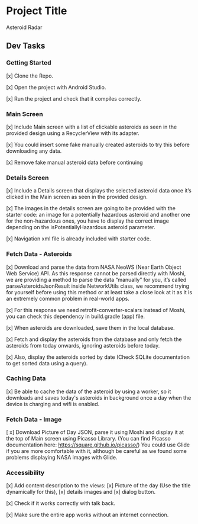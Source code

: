 # Project Title

Asteroid Radar

## Dev Tasks

### Getting Started
[x] Clone the Repo.

[x] Open the project with Android Studio.

[x] Run the project and check that it compiles correctly.

### Main Screen
[x] Include Main screen with a list of clickable asteroids as seen in the provided design using a RecyclerView with its adapter.

[x] You could insert some fake manually created asteroids to try this before downloading any data.

[x] Remove fake manual asteroid data before continuing

### Details Screen

[x] Include a Details screen that displays the selected asteroid data once it’s clicked in the Main screen as seen in the provided design. 

[x] The images in the details screen are going to be provided with the starter code: an image for a potentially hazardous asteroid and another one for the non-hazardous ones, you have to display the correct image depending on the isPotentiallyHazardous asteroid parameter. 

[x] Navigation xml file is already included with starter code.


### Fetch Data - Asteroids

[x] Download and parse the data from NASA NeoWS (Near Earth Object Web Service) API. As this response cannot be parsed directly with Moshi, we are providing a method to parse the data “manually” for you, it’s called parseAsteroidsJsonResult inside NetworkUtils class, we recommend trying for yourself before using this method or at least take a close look at it as it is an extremely common problem in real-world apps. 

[x] For this response we need retrofit-converter-scalars instead of Moshi, you can check this dependency in build.gradle (app) file.

[x] When asteroids are downloaded, save them in the local database.

[x] Fetch and display the asteroids from the database and only fetch the asteroids from today onwards, ignoring asteroids before today. 

[x] Also, display the asteroids sorted by date (Check SQLite documentation to get sorted data using a query).

### Caching Data

[x] Be able to cache the data of the asteroid by using a worker, so it downloads and saves today's asteroids in background once a day when the device is charging and wifi is enabled.

### Fetch Data - Image

[ x] Download Picture of Day JSON, parse it using Moshi and display it at the top of Main screen using Picasso Library. (You can find Picasso documentation here: https://square.github.io/picasso/) You could use Glide if you are more comfortable with it, although be careful as we found some problems displaying NASA images with Glide.

### Accessibility

[x] Add content description to the views: 
[x] Picture of the day (Use the title dynamically for this), 
[x] details images and 
[x] dialog button. 

[x] Check if it works correctly with talk back.

[x] Make sure the entire app works without an internet connection.